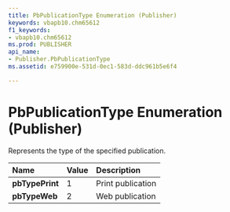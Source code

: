 ```yaml
---
title: PbPublicationType Enumeration (Publisher)
keywords: vbapb10.chm65612
f1_keywords:
- vbapb10.chm65612
ms.prod: PUBLISHER
api_name:
- Publisher.PbPublicationType
ms.assetid: e759900e-531d-0ec1-583d-ddc961b5e6f4

---
```



# PbPublicationType Enumeration (Publisher)

Represents the type of the specified publication. 



|**Name**|**Value**|**Description**|
|:-----|:-----|:-----|
| **pbTypePrint**|1|Print publication|
| **pbTypeWeb**|2|Web publication|

